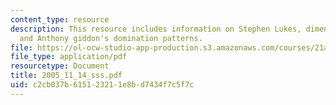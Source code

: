 ```yaml
---
content_type: resource
description: This resource includes information on Stephen Lukes, dimensions of power,
  and Anthony giddon's domination patterns.
file: https://ol-ocw-studio-app-production.s3.amazonaws.com/courses/21a-245j-power-interpersonal-organizational-and-global-dimensions-fall-2005/c2cb037b615123211e8bd7434f7c5f7c_2005_11_14_sss.pdf
file_type: application/pdf
resourcetype: Document
title: 2005_11_14_sss.pdf
uid: c2cb037b-6151-2321-1e8b-d7434f7c5f7c
---
```

